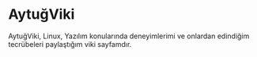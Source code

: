 # AytuğViki
AytuğViki, Linux, Yazılım konularında deneyimlerimi ve onlardan edindiğim tecrübeleri paylaştığım viki sayfamdır.
